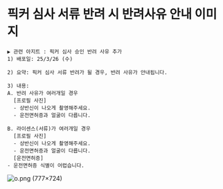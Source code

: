 # 픽커 심사 서류 반려 시 반려사유 안내 이미지

```
▶ 관련 아지트 : 픽커 심사 승인 반려 사유 추가  
1) 배포일: 25/3/26 (수)  
  
2) 요약: 픽커 심사 서류 반려가 될 경우, 반려 사유가 안내됩니다.  
  
3) 내용:   
A. 반려 사유가 여러개일 경우  
  [프로필 사진]  
  - 상반신이 나오게 촬영해주세요.  
  - 운전면허증과 얼굴이 다릅니다.  
  
B. 라이센스(서류)가 여러개일 경우  
  [프로필 사진]  
  - 상반신이 나오게 촬영해주세요.  
  - 운전면허증과 얼굴이 다릅니다.  
  [운전면허증]  
- 운전면허증 식별이 어렵습니다.
```

![o.png (777×724)](https://k.kakaocdn.net/dna/YdQB6/btsMXSN5eKi/hi4ykay7hheere5h3sh3xz/o.png?allow_ip=&allow_referer=&convert=&credential=x1C3ERO3HtWumceYJIc6Iy5xFkaVEoIp&expires=1743382994&signature=UoRXI0TmIUB0dN1osAC6mEuyTxQ%3D&watermark=&wsc=)